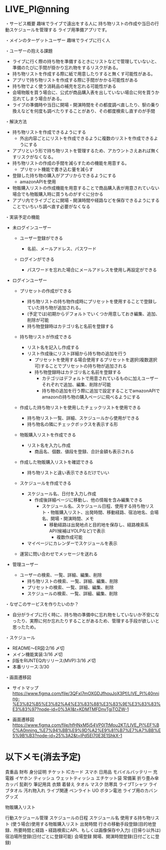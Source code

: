 # LIVE_Pl@nning
・サービス概要
  趣味でライブで遠出をする人に
  持ち物リストの作成や当日の行動スケジュールを管理する
  ライブ用準備アプリです。

・メインのターゲットユーザー
  趣味でライブに行く人

・ユーザーの抱える課題
  - ライブに行く際の持ち物を準備するときにリストなどで管理していないと、準備のたびに手間が掛かり忘れ物をするリスクがある。
  - 持ち物リストを作成する際に紙で用意したりすると無くす可能性がある。
  - アプリで持ち物リストを作成する際に手間がかかる可能性がある
  - 持ち物でよく使う消耗品の補充を忘れる可能性がある
  - 会場物販を買う場合に、公式が商品購入表を出していない場合に何を買うか忘れてしまう場合がある。
  - ライブの準備時や当日に開場・開演時間をその都度調べ直したり、駅の乗り換えなどを何度も調べたりすることがあり、その都度検索し直すのが手間

・解決方法
  - 持ち物リストを作成できるようにする
    - 外出内容ごとにリストを作成できるように複数のリストを作成できるようにする
  - アプリという形で持ち物リストを管理するため、アカウントさえあれば無くすリスクがなくなる。
  - 持ち物リストの作成の手間を減らすための機能を用意する。
    - プリセット機能で書き込む量を減らす
  - 登録した持ち物の購入がアプリからできるようにする
    - amazonAPIを使用
  - 物販購入リストの作成機能を用意することで商品購入表が用意されていない場合でも物販購入時に買うものがすぐに分かる
  - アプリ内でライブごとに開場・開演時間や経路などを保存できるようにすることでいちいち調べ直す必要がなくなる

・実装予定の機能
  - 未ログインユーザー
    - ユーザー登録ができる
      - 名前、メールアドレス、パスワード

    - ログインができる
      - パスワードを忘れた場合にメールアドレスを使用し再設定ができる

  - ログインユーザー
    - プリセットの作成ができる
      - 持ち物リストの持ち物作成時にプリセットを使用することで登録していた持ち物が追加される。
      - (予定では)初期からデフォルトでいくつか用意しておき編集、追加、削除が可能
      - 持ち物登録時はカテゴリ名と名前を登録する

    - 持ち物リストが作成できる
      - リスト名を記入し作成する
      - リスト作成後にリスト詳細から持ち物の追加を行う
        - プリセットを使用する場合使用するプリセットを選択(複数選択可)することでプリセットの持ち物が追加される
        - 持ち物登録時はカテゴリ名と名前を登録する
          - カテゴリはデフォルトで用意されているものに加えユーザーそれぞれで追加、編集、削除が可能
          - 持ち物の追加を行う際に追加で設定することでamazonAPIでamazonの持ち物の購入ページに飛べるようにする

    - 作成した持ち物リストを使用したチェックリストを使用できる
      - 持ち物リスト一覧、詳細、スケジュールから使用ができる
      - 持ち物名の隣にチェックボックスを表示する形

    - 物販購入リストを作成できる
      - リスト名を入力し作成
        - 商品名、個数、値段を登録、合計金額も表示される

    - 作成した物販購入リストを確認できる
      - 持ち物リストと違い表示できるだけでいい

    - スケジュールを作成できる
      - スケジュール名、日付を入力し作成
        - 作成後詳細ページに移動し、他の情報を含み編集できる
          - スケジュール名、スケジュール日程、使用する持ち物リスト・物販購入リスト、出発時間、移動経路、宿泊地名、会場名、開場・開演時間、メモ
            - 移動経路は出発地点と目的地を保存し、経路検索系API(候補はYOLPなど)で表示
              - 複数作成可能
      - マイページにカレンダーでスケジュールを表示

    - 運営に問い合わせでメッセージを送れる

  - 管理ユーザー
    - ユーザーの検索、一覧、詳細、編集、削除
      - 持ち物リストの検索、一覧、詳細、編集、削除
      - プリセットの検索、一覧、詳細、編集、削除
      - スケジュールの検索、一覧、詳細、編集、削除

・なぜこのサービスを作りたいのか？
  - 自分がライブに行く時に、持ち物の準備中に忘れ物をしていないか不安になったり、実際に何か忘れたりすることがあるため、管理する手段が欲しいと思ったため。

・スケジュール
  - README〜ER図:2/16 〆切
  - メイン機能実装:3/16 〆切
  - β版をRUNTEQ内リリース(MVP):3/16 〆切
  - 本番リリース:3/30

・画面遷移図
  - サイトマップ https://www.figma.com/file/3QFxI7mOXGDJfhouJoX3Pf/LIVE_Pl%40nning-%E3%82%B5%E3%82%A4%E3%83%88%E3%83%9E%E3%83%83%E3%83%97?node-id=0%3A1&t=KDMTMFDnvTgjTOZW-1

  - 画面遷移図 https://www.figma.com/file/hfHNxM5j54VP0lTtMou2KT/LIVE_Pl%EF%BC%A0nning_%E7%94%BB%E9%9D%A2%E9%81%B7%E7%A7%BB%E5%9B%B3?node-id=25%3A2&t=lPd5El70E3E1ShkX-1

# 以下メモ(消去予定)
貴重品
  財布
  身分証明
  チケット
  ICカード
  スマホ
日用品
  モバイルバッテリー
  充電器
  イヤホン
  ティッシュ
  ウェットティッシュ
  エチケット袋
  常備薬
  折り畳み傘
  カッパ
  髭剃り
  筆記用具
衣類
  着替え
  タオル
  マスク
  防寒具
  ライブTシャツ
  ライブタオル
  汚れ物入れ
ライブ関連
  ペンライト
  UO
  ボタン電池
  ライブ用のカバン
  グッズ

物販購入リスト

行動スケジュール管理
  スケジュールの日程
  スケジュール名
  使用する持ち物リスト
  (使う場合)使用する物販購入リスト
  出発時間
  行きの移動手段登録(目的地登録、所要時間と経路・経路検索にAPI、もしくは画像保存や入力)
  (日帰り以外は)宿泊場所登録(日付ごとに登録可能)
  会場登録
  開場、開演時間登録(日付ごとに登録)